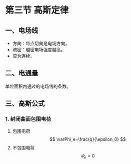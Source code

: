 # 第三节 高斯定律

## 一、电场线

* 方向：每点切向是电场方向。
* 疏密：越密电场强度越高。
* 应为连续。

## 二、电通量

单位面积内通过的电场线的条数。

## 三、高斯公式

### 1. 封闭曲面包围电荷

1. 包围电荷
   $$
   \varPhi_e=\frac{q}{\epsilon_0}
   $$
2. 不包围电荷
   $$
   \varPhi_e=0
   $$
